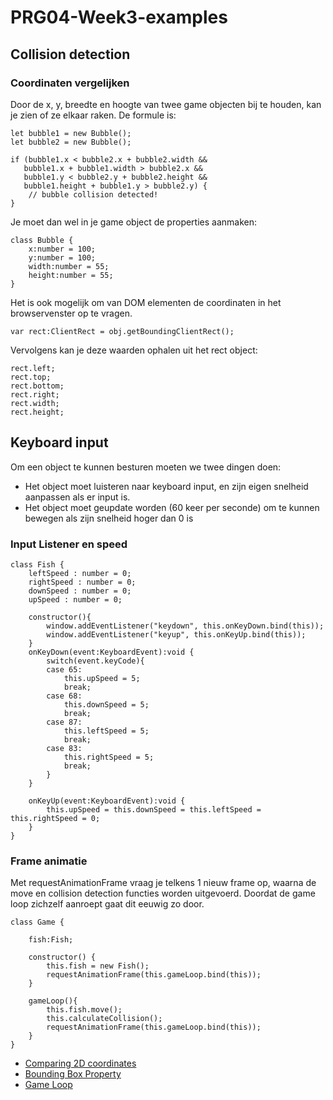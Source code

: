 # PRG04-Week3-examples

## Collision detection

### Coordinaten vergelijken

Door de x, y, breedte en hoogte van twee game objecten bij te houden, kan je zien of ze elkaar raken.
De formule is:

```
let bubble1 = new Bubble();
let bubble2 = new Bubble();

if (bubble1.x < bubble2.x + bubble2.width &&
   bubble1.x + bubble1.width > bubble2.x &&
   bubble1.y < bubble2.y + bubble2.height &&
   bubble1.height + bubble1.y > bubble2.y) {
    // bubble collision detected!
}
```
Je moet dan wel in je game object de properties aanmaken:
```
class Bubble {
    x:number = 100;
    y:number = 100;
    width:number = 55;
    height:number = 55;
}
```

Het is ook mogelijk om van DOM elementen de coordinaten in het browservenster op te vragen. 
```
var rect:ClientRect = obj.getBoundingClientRect();
```

Vervolgens kan je deze waarden ophalen uit het rect object:
```
rect.left;
rect.top;
rect.bottom;
rect.right;
rect.width;
rect.height;
```

## Keyboard input

Om een object te kunnen besturen moeten we twee dingen doen:
- Het object moet luisteren naar keyboard input, en zijn eigen snelheid aanpassen als er input is.
- Het object moet geupdate worden (60 keer per seconde) om te kunnen bewegen als zijn snelheid hoger dan 0 is

### Input Listener en speed

```
class Fish {
    leftSpeed : number = 0;
    rightSpeed : number = 0;
    downSpeed : number = 0;
    upSpeed : number = 0;

    constructor(){
        window.addEventListener("keydown", this.onKeyDown.bind(this));
        window.addEventListener("keyup", this.onKeyUp.bind(this));
    }
    onKeyDown(event:KeyboardEvent):void {
        switch(event.keyCode){
        case 65:
            this.upSpeed = 5;
            break;
        case 68:
            this.downSpeed = 5;
            break;
        case 87:
            this.leftSpeed = 5;
            break;
        case 83:
            this.rightSpeed = 5;
            break;
        }
    }
    
    onKeyUp(event:KeyboardEvent):void {
        this.upSpeed = this.downSpeed = this.leftSpeed = this.rightSpeed = 0;
    }
}
```

### Frame animatie

Met requestAnimationFrame vraag je telkens 1 nieuw frame op, waarna de move en collision detection functies worden uitgevoerd. Doordat de game loop zichzelf aanroept gaat dit eeuwig zo door.

```
class Game {

    fish:Fish;

    constructor() {
        this.fish = new Fish();     
        requestAnimationFrame(this.gameLoop.bind(this));
    }

    gameLoop(){
        this.fish.move();
        this.calculateCollision();
        requestAnimationFrame(this.gameLoop.bind(this));
    }
}
```

- [Comparing 2D coordinates](https://developer.mozilla.org/en-US/docs/Games/Techniques/2D_collision_detection)
- [Bounding Box Property](https://developer.mozilla.org/en/docs/Web/API/Element/getBoundingClientRect)
- [Game Loop](https://developer.mozilla.org/en-US/docs/Web/API/window/requestAnimationFrame)
